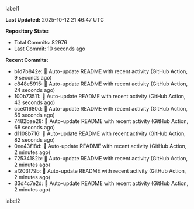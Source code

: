 
label1 
<!-- ACTIVITY_START -->
**Last Updated:** 2025-10-12 21:46:47 UTC

**Repository Stats:**
- Total Commits: 82976
- Last Commit: 10 seconds ago

**Recent Commits:**
- b1d7b842e: 🤖 Auto-update README with recent activity (GitHub Action, 9 seconds ago)
- c848e5915: 🤖 Auto-update README with recent activity (GitHub Action, 24 seconds ago)
- 100b73511: 🤖 Auto-update README with recent activity (GitHub Action, 43 seconds ago)
- cce01680d: 🤖 Auto-update README with recent activity (GitHub Action, 56 seconds ago)
- 7482bae28: 🤖 Auto-update README with recent activity (GitHub Action, 68 seconds ago)
- d1108b716: 🤖 Auto-update README with recent activity (GitHub Action, 82 seconds ago)
- 0ee43f18d: 🤖 Auto-update README with recent activity (GitHub Action, 2 minutes ago)
- 72534182b: 🤖 Auto-update README with recent activity (GitHub Action, 2 minutes ago)
- af203f79b: 🤖 Auto-update README with recent activity (GitHub Action, 2 minutes ago)
- 33d4c7e2d: 🤖 Auto-update README with recent activity (GitHub Action, 2 minutes ago)
<!-- ACTIVITY_END -->

label2
